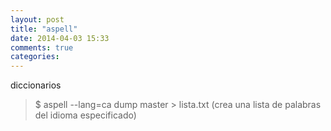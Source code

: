 ```yaml
---
layout: post
title: "aspell"
date: 2014-04-03 15:33
comments: true
categories: 
---
```

diccionarios 

>$ aspell --lang=ca dump master > lista.txt  (crea una lista de palabras del idioma especificado) 

